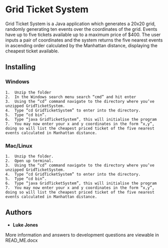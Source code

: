 # Grid Ticket System

Grid Ticket System is a Java application which generates a 20x20 grid, randomly generating ten events over the coordinates of the grid. Events have up to five tickets available up to a maximum price of $400. The user inputs a pair of coordinates and the system returns the five nearest events in ascending order calculated by the Manhattan distance, displaying the cheapest ticket available.


## Installing

### Windows

```
1.	Unzip the folder
2.	In the Windows search menu search “cmd” and hit enter
3.	Using the “cd” command navigate to the directory where you’ve unzipped GridTicketSystem.
4.	Type “cd GridTicketSystem” to enter into the directory.
5.	Type “cd bin”.
6.	Type “java GridTicketSystem”, this will initialise the program
7.	You may now enter your x and y coordinates in the form “x,y”, doing so will list the cheapest priced ticket of the five nearest events calculated in Manhattan distance.

```

### Mac/Linux

```
1.	Unzip the folder.
2.	Open up terminal.
3.	Using the “cd” command navigate to the directory where you’ve unzipped GridTicketSystem.
4.	Type “cd GridTicketSystem” to enter into the directory.
5.	Type “cd bin”.
6.	Type “java GridTicketSystem”, this will initialise the program
7.	You may now enter your x and y coordinates in the form “x,y”, doing so will list the cheapest priced ticket of the five nearest events calculated in Manhattan distance.

```

## Authors

* **Luke Jones**

More information and answers to development questions are viewable in READ_ME.docx